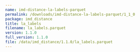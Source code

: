 ```yaml
---
name: imd-distance-la-labels-parquet
permalink: /downloads/imd-distance-la-labels-parquet/1_1_0
package: imd_distance
title: la_labels
filename: la_labels.parquet
version: 1.1.0
full_version: 1.1.0
file: /data/imd_distance/1.1.0/la_labels.parquet
---
```

